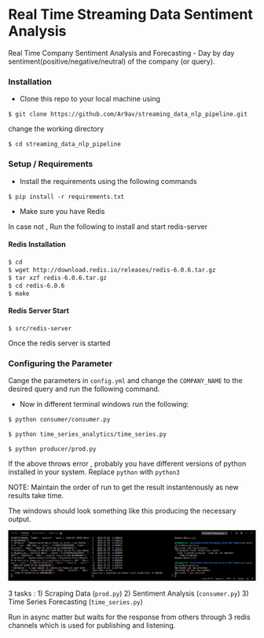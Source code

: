 # Real Time Streaming Data Sentiment Analysis 

Real Time Company Sentiment Analysis and Forecasting -  Day by day sentiment(positive/negative/neutral) of the company (or query). 

### Installation
- Clone this repo to your local machine using
```shell
$ git clone https://github.com/Ar9av/streaming_data_nlp_pipeline.git
```
change the working directory

```shell
$ cd streaming_data_nlp_pipeline
```

### Setup / Requirements

- Install the requirements using the following commands

```shell
$ pip install -r requirements.txt
```

- Make sure you have Redis

In case not , Run the following to install and start redis-server

#### Redis Installation

```shell
$ cd
$ wget http://download.redis.io/releases/redis-6.0.6.tar.gz
$ tar xzf redis-6.0.6.tar.gz
$ cd redis-6.0.6
$ make
```

#### Redis Server Start

```shell
$ src/redis-server
```


Once the redis server is started 

### Configuring the Parameter

Cange the parameters in ``config.yml`` and change the ``COMPANY_NAME`` to the desired query and run the following command.


- Now in different terminal windows run the following:

```shell
$ python consumer/consumer.py
```

```shell
$ python time_series_analytics/time_series.py
```

```shell
$ python producer/prod.py
```

If the above throws error , probably you have different versions of python installed in your system.
Replace ``python`` with ``python3``

NOTE: Maintain the order of run to get the result instantenously as new results take time.

The windows should look something like this producing the necessary output.

![3-terminals](https://github.com/Ar9av/streaming_data_nlp_pipeline/blob/master/resources/terminals.png)


3 tasks : 
    1) Scraping Data (``prod.py``)
    2) Sentiment Analysis (``consumer.py``)
    3) Time Series Forecasting (``time_series.py``)

Run in async matter but waits for the response from others through 3 redis channels which is used for publishing and listening.


